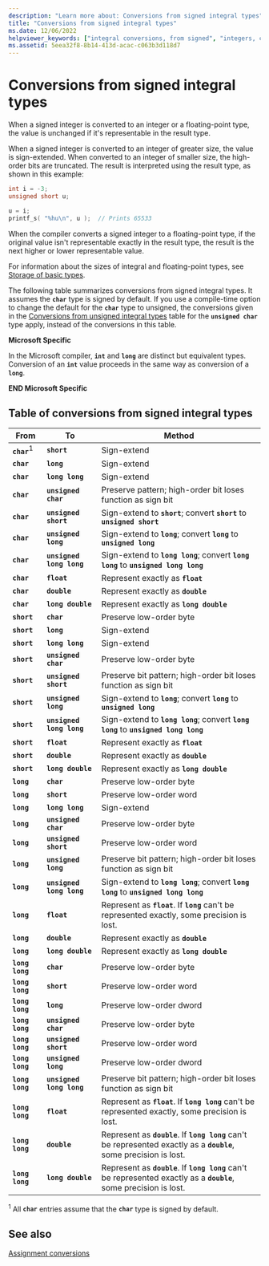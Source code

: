 ```yaml
---
description: "Learn more about: Conversions from signed integral types"
title: "Conversions from signed integral types"
ms.date: 12/06/2022
helpviewer_keywords: ["integral conversions, from signed", "integers, converting", "conversions [C++], integral", "data type conversion [C++], signed and unsigned integers", "type conversion [C++], signed and unsigned integers"]
ms.assetid: 5eea32f8-8b14-413d-acac-c063b3d118d7
---
```

# Conversions from signed integral types

When a signed integer is converted to an integer or a floating-point type, the value is unchanged if it's representable in the result type.

When a signed integer is converted to an integer of greater size, the value is sign-extended. When converted to an integer of smaller size, the high-order bits are truncated. The result is interpreted using the result type, as shown in this example:

```C
int i = -3;
unsigned short u;

u = i;
printf_s( "%hu\n", u );  // Prints 65533
```

When the compiler converts a signed integer to a floating-point type, if the original value isn't representable exactly in the result type, the result is the next higher or lower representable value.

For information about the sizes of integral and floating-point types, see [Storage of basic types](../c-language/storage-of-basic-types.md).

The following table summarizes conversions from signed integral types. It assumes the **`char`** type is signed by default. If you use a compile-time option to change the default for the **`char`** type to unsigned, the conversions given in the [Conversions from unsigned integral types](../c-language/conversions-from-unsigned-integral-types.md) table for the **`unsigned char`** type apply, instead of the conversions in this table.

**Microsoft Specific**

In the Microsoft compiler, **`int`** and **`long`** are distinct but equivalent types. Conversion of an **`int`** value proceeds in the same way as conversion of a **`long`**.

**END Microsoft Specific**

## Table of conversions from signed integral types

| From | To | Method |
|---|---|---|
| **`char`**<sup>1</sup> | **`short`** | Sign-extend |
| **`char`** | **`long`** | Sign-extend |
| **`char`** | **`long long`** | Sign-extend |
| **`char`** | **`unsigned char`** | Preserve pattern; high-order bit loses function as sign bit |
| **`char`** | **`unsigned short`** | Sign-extend to **`short`**; convert **`short`** to **`unsigned short`** |
| **`char`** | **`unsigned long`** | Sign-extend to **`long`**; convert **`long`** to **`unsigned long`** |
| **`char`** | **`unsigned long long`** | Sign-extend to **`long long`**; convert **`long long`** to **`unsigned long long`** |
| **`char`** | **`float`** | Represent exactly as **`float`** |
| **`char`** | **`double`** | Represent exactly as **`double`** |
| **`char`** | **`long double`** | Represent exactly as **`long double`** |
| **`short`** | **`char`** | Preserve low-order byte |
| **`short`** | **`long`** | Sign-extend |
| **`short`** | **`long long`** | Sign-extend |
| **`short`** | **`unsigned char`** | Preserve low-order byte |
| **`short`** | **`unsigned short`** | Preserve bit pattern; high-order bit loses function as sign bit |
| **`short`** | **`unsigned long`** | Sign-extend to **`long`**; convert **`long`** to **`unsigned long`** |
| **`short`** | **`unsigned long long`** | Sign-extend to **`long long`**; convert **`long long`** to **`unsigned long long`** |
| **`short`** | **`float`** | Represent exactly as **`float`** |
| **`short`** | **`double`** | Represent exactly as **`double`** |
| **`short`** | **`long double`** | Represent exactly as **`long double`** |
| **`long`** | **`char`** | Preserve low-order byte |
| **`long`** | **`short`** | Preserve low-order word |
| **`long`** | **`long long`** | Sign-extend |
| **`long`** | **`unsigned char`** | Preserve low-order byte |
| **`long`** | **`unsigned short`** | Preserve low-order word |
| **`long`** | **`unsigned long`** | Preserve bit pattern; high-order bit loses function as sign bit |
| **`long`** | **`unsigned long long`** | Sign-extend to **`long long`**; convert **`long long`** to **`unsigned long long`** |
| **`long`** | **`float`** | Represent as **`float`**. If **`long`** can't be represented exactly, some precision is lost. |
| **`long`** | **`double`** | Represent exactly as **`double`** |
| **`long`** | **`long double`** | Represent exactly as **`long double`** |
| **`long long`** | **`char`** | Preserve low-order byte |
| **`long long`** | **`short`** | Preserve low-order word |
| **`long long`** | **`long`** | Preserve low-order dword |
| **`long long`** | **`unsigned char`** | Preserve low-order byte |
| **`long long`** | **`unsigned short`** | Preserve low-order word |
| **`long long`** | **`unsigned long`** | Preserve low-order dword |
| **`long long`** | **`unsigned long long`** | Preserve bit pattern; high-order bit loses function as sign bit |
| **`long long`** | **`float`** | Represent as **`float`**. If **`long long`** can't be represented exactly, some precision is lost. |
| **`long long`** | **`double`** | Represent as **`double`**. If **`long long`** can't be represented exactly as a **`double`**, some precision is lost. |
| **`long long`** | **`long double`** | Represent as **`double`**. If **`long long`** can't be represented exactly as a **`double`**, some precision is lost. |

<sup>1</sup> All **`char`** entries assume that the **`char`** type is signed by default.

## See also

[Assignment conversions](../c-language/assignment-conversions.md)
